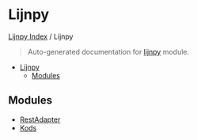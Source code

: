 # Lijnpy

[Lijnpy Index](../README.md#lijnpy-index) / Lijnpy

> Auto-generated documentation for [lijnpy](../../lijnpy/__init__.py) module.

- [Lijnpy](#lijnpy)
  - [Modules](#modules)

## Modules

- [RestAdapter](./_rest_adapter.md)
- [Kods](kods/index.md)